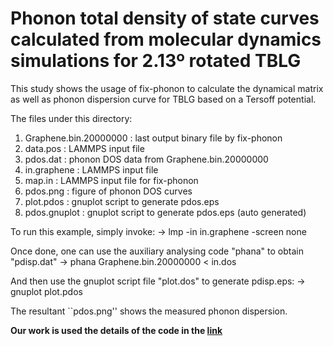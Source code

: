 # Phonon total density of state curves calculated from molecular dynamics simulations for 2.13º rotated TBLG 

This study shows the usage of fix-phonon to calculate the dynamical matrix as well as phonon dispersion curve for TBLG based on a Tersoff potential.

The files under this directory:
1) Graphene.bin.20000000  : last output binary file by fix-phonon
2) data.pos               : LAMMPS input file
3) pdos.dat              : phonon DOS  data from Graphene.bin.20000000
4) in.graphene            : LAMMPS input file
5) map.in                 : LAMMPS input file for fix-phonon
6) pdos.png               : figure of phonon DOS curves
7) plot.pdos              : gnuplot script to generate pdos.eps
8) pdos.gnuplot           : gnuplot script to generate pdos.eps (auto generated)

To run this example, simply invoke: 
-> lmp -in in.graphene -screen none

Once done, one can use the auxiliary analysing code "phana" to obtain "pdisp.dat"
-> phana Graphene.bin.20000000 < in.dos

And then use the gnuplot script file "plot.dos" to generate pdisp.eps:
-> gnuplot plot.pdos

The resultant ``pdos.png'' shows the measured phonon dispersion.

**Our work is used the details of the code in the [link](https://github.com/lingtikong/fix-phonon/tree/master)**


